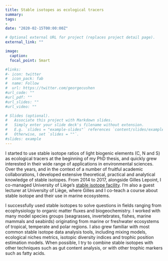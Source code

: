 ```yaml
---
title: Stable isotopes as ecological tracers
summary:
tags:
-
date: "2020-02-15T00:00:00Z"

# Optional external URL for project (replaces project detail page).
external_link: ""

image:
  caption:
  focal_point: Smart

#links:
#- icon: twitter
#  icon_pack: fab
#  name: Follow
#  url: https://twitter.com/georgecushen
#url_code: ""
#url_pdf: ""
#url_slides: ""
#url_video: ""

# Slides (optional).
#   Associate this project with Markdown slides.
#   Simply enter your slide deck's filename without extension.
#   E.g. `slides = "example-slides"` references `content/slides/example-slides.md`.
#   Otherwise, set `slides = ""`.
#slides: example
---
```


I started to use stable isotope ratios of light biogenic elements (C, N and S) as ecological tracers at the beginning of my PhD thesis, and quickly grew interested in their wide range of applications in environmental sciences. Over the years, and in the context of a number of fruitful academic collaborations, I developed extensive theoretical, practical and analytical knowledge of stable isotopes. From 2014 to 2017, alongside Gilles Lepoint, I co-managed University of Liège’s [stable isotope facility](http://labos.ulg.ac.be/oceanologie/recherches/isotopes-stables/). I’m also a guest lecturer at University of Liège, where Gilles and I co-teach a course about stable isotope and their use in marine ecosystems.

I successfully used stable isotopes to solve questions in fields ranging from ecophysiology to organic matter fluxes and biogeochemistry. I worked with many model species groups (seagrasses, invertebrates, fishes, marine mammals and seabirds) originating from marine or freshwater ecosystems of tropical, temperate and polar regions. I also grew familiar with most common stable isotope data analysis tools, including mixing models, ecological niches metrics, isotopic diversity indices and trophic position estimation models. When possible, I try to combine stable isotopes with other techniques such as gut content analysis, or with other trophic markers such as fatty acids.
